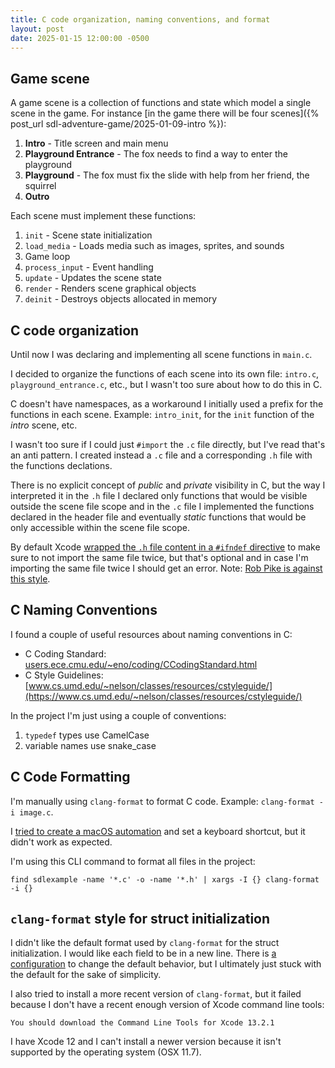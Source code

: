 ```yaml
---
title: C code organization, naming conventions, and format
layout: post
date: 2025-01-15 12:00:00 -0500
---
```


## Game scene

A game scene is a collection of functions and state which model a single scene in the game. For instance [in the game there will be four scenes]({% post_url sdl-adventure-game/2025-01-09-intro %}):

1. **Intro** - Title screen and main menu
2. **Playground Entrance** - The fox needs to find a way to enter the playground
3. **Playground** - The fox must fix the slide with help from her friend, the squirrel
4. **Outro**

Each scene must implement these functions:

1. `init` - Scene state initialization
2. `load_media` - Loads media such as images, sprites, and sounds
3. Game loop
  1. `process_input` - Event handling
  2. `update` - Updates the scene state
  3. `render` - Renders scene graphical objects
4. `deinit` - Destroys objects allocated in memory

## C code organization

Until now I was declaring and implementing all scene functions in `main.c`.

I decided to organize the functions of each scene into its own file: `intro.c`, `playground_entrance.c`, etc., but I wasn't too sure about how to do this in C.

C doesn't have namespaces, as a workaround I initially used a prefix for the functions in each scene. Example: `intro_init`, for the `init` function of the *intro* scene, etc.

I wasn't too sure if I could just `#import` the `.c` file directly, but I've read that's an anti pattern. I created instead a `.c` file and a corresponding `.h` file with the functions declations.

There is no explicit concept of *public* and *private* visibility in C, but the way I interpreted it in the `.h` file I declared only functions that would be visible outside the scene file scope and in the `.c` file I implemented the functions declared in the header file and eventually *static* functions that would be only accessible within the scene file scope.

By default Xcode [wrapped the `.h` file content in a `#ifndef` directive](https://github.com/mcinglis/c-style?tab=readme-ov-file#provide-include-guards-for-all-headers-to-prevent-double-inclusion) to make sure to not import the same file twice, but that's optional and in case I'm importing the same file twice I should get an error. Note: [Rob Pike is against this style](https://www.lysator.liu.se/c/pikestyle.html).

## C Naming Conventions

I found a couple of useful resources about naming conventions in C:

* C Coding Standard: [users.ece.cmu.edu/~eno/coding/CCodingStandard.html](https://users.ece.cmu.edu/~eno/coding/CCodingStandard.html)
* C Style Guidelines: [www.cs.umd.edu/~nelson/classes/resources/cstyleguide/](https://www.cs.umd.edu/~nelson/classes/resources/cstyleguide/)

In the project I'm just using a couple of conventions:

1. `typedef` types use CamelCase
2. variable names use snake_case

## C Code Formatting

I'm manually using `clang-format` to format C code. Example: `clang-format -i image.c`.

I [tried to create a macOS automation](http://39.100.226.244/2024/07/12/using-clang-format-in-xcode/) and set a keyboard shortcut, but it didn't work as expected.

I'm using this CLI command to format all files in the project:

```
find sdlexample -name '*.c' -o -name '*.h' | xargs -I {} clang-format -i {}
```

## `clang-format` style for struct initialization

I didn't like the default format used by `clang-format` for the struct initialization. I would like each field to be in a new line. There is [a configuration](https://clang.llvm.org/docs/ClangFormatStyleOptions.html) to change the default behavior, but I ultimately just stuck with the default for the sake of simplicity.

I also tried to install a more recent version of `clang-format`, but it failed because I don't have a recent enough version of Xcode command line tools:

```
You should download the Command Line Tools for Xcode 13.2.1
```

I have Xcode 12 and I can't install a newer version because it isn't supported by the operating system (OSX 11.7).
